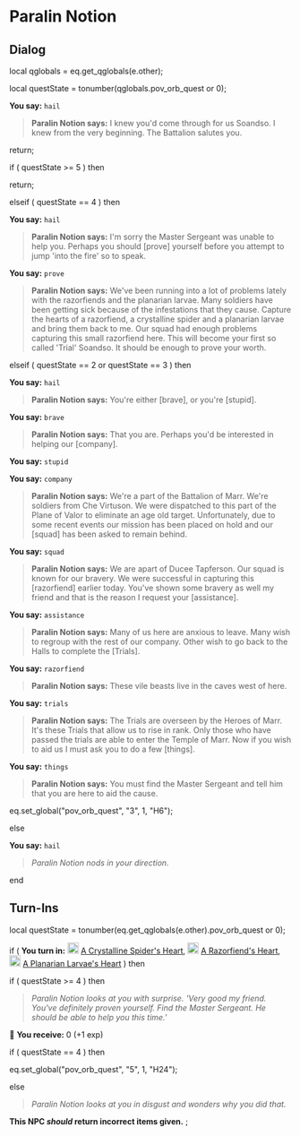 # Paralin Notion
## Dialog


local qglobals = eq.get_qglobals(e.other);

local questState = tonumber(qglobals.pov_orb_quest or 0);


**You say:** `hail`



>**Paralin Notion says:** I knew you'd come through for us Soandso. I knew from the very beginning. The Battalion salutes you.


return;

if ( questState >= 5 ) then


return;



elseif ( questState == 4 ) then




**You say:** `hail`




>**Paralin Notion says:** I'm sorry the Master Sergeant was unable to help you. Perhaps you should [prove] yourself before you attempt to jump 'into the fire' so to speak.






**You say:** `prove`




>**Paralin Notion says:** We've been running into a lot of problems lately with the razorfiends and the planarian larvae. Many soldiers have been getting sick because of the infestations that they cause. Capture the hearts of a razorfiend, a crystalline spider and a planarian larvae and bring them back to me. Our squad had enough problems capturing this small razorfiend here. This will become your first so called 'Trial' Soandso. It should be enough to prove your worth.




elseif ( questState == 2 or questState == 3 ) then




**You say:** `hail`




>**Paralin Notion says:** You're either [brave], or you're [stupid].





**You say:** `brave`




>**Paralin Notion says:** That you are. Perhaps you'd be interested in helping our [company].




**You say:** `stupid`

















**You say:** `company`







>**Paralin Notion says:** We're a part of the Battalion of Marr. We're soldiers from Che Virtuson. We were dispatched to this part of the Plane of Valor to eliminate an age old target. Unfortunately, due to some recent events our mission has been placed on hold and our [squad] has been asked to remain behind.





**You say:** `squad`







>**Paralin Notion says:** We are apart of Ducee Tapferson. Our squad is known for our bravery. We were successful in capturing this [razorfiend] earlier today. You've shown some bravery as well my friend and that is the reason I request your [assistance].





**You say:** `assistance`







>**Paralin Notion says:** Many of us here are anxious to leave. Many wish to regroup with the rest of our company. Other wish to go back to the Halls to complete the [Trials].





**You say:** `razorfiend`







>**Paralin Notion says:** These vile beasts live in the caves west of here.





**You say:** `trials`







>**Paralin Notion says:** The Trials are overseen by the Heroes of Marr. It's these Trials that allow us to rise in rank. Only those who have passed the trials are able to enter the Temple of Marr. Now if you wish to aid us I must ask you to do a few [things].





**You say:** `things`







>**Paralin Notion says:** You must find the Master Sergeant and tell him that you are here to aid the cause.



eq.set_global("pov_orb_quest", "3", 1, "H6");


else


**You say:** `hail`




>*Paralin Notion nods in your direction.*

end

## Turn-Ins

local questState = tonumber(eq.get_qglobals(e.other).pov_orb_quest or 0);





if (  **You turn in:** <img style="background:url(/static/icons/blank_slot.gif);width:20px;height:20px;" src="/static/icons/item_1003.png" alt="" /> <a
                                href="/item/25597" data-url="25597" class="tooltip-link link">A Crystalline Spider's Heart</a>, <img style="background:url(/static/icons/blank_slot.gif);width:20px;height:20px;" src="/static/icons/item_1003.png" alt="" /> <a
                                href="/item/25598" data-url="25598" class="tooltip-link link">A Razorfiend's Heart</a>, <img style="background:url(/static/icons/blank_slot.gif);width:20px;height:20px;" src="/static/icons/item_1003.png" alt="" /> <a
                                href="/item/25599" data-url="25599" class="tooltip-link link">A Planarian Larvae's Heart</a>  ) then 




if ( questState >= 4 ) then






>*Paralin Notion looks at you with surprise. 'Very good my friend. You've definitely proven yourself. Find the Master Sergeant. He should be able to help you this time.'*







 &#127873; **You receive:** 0 (+1 exp)

 



if ( questState == 4 ) then




eq.set_global("pov_orb_quest", "5", 1, "H24");




else



>*Paralin Notion looks at you in disgust and wonders why you did that.*


**This NPC *should* return incorrect items given.**
;